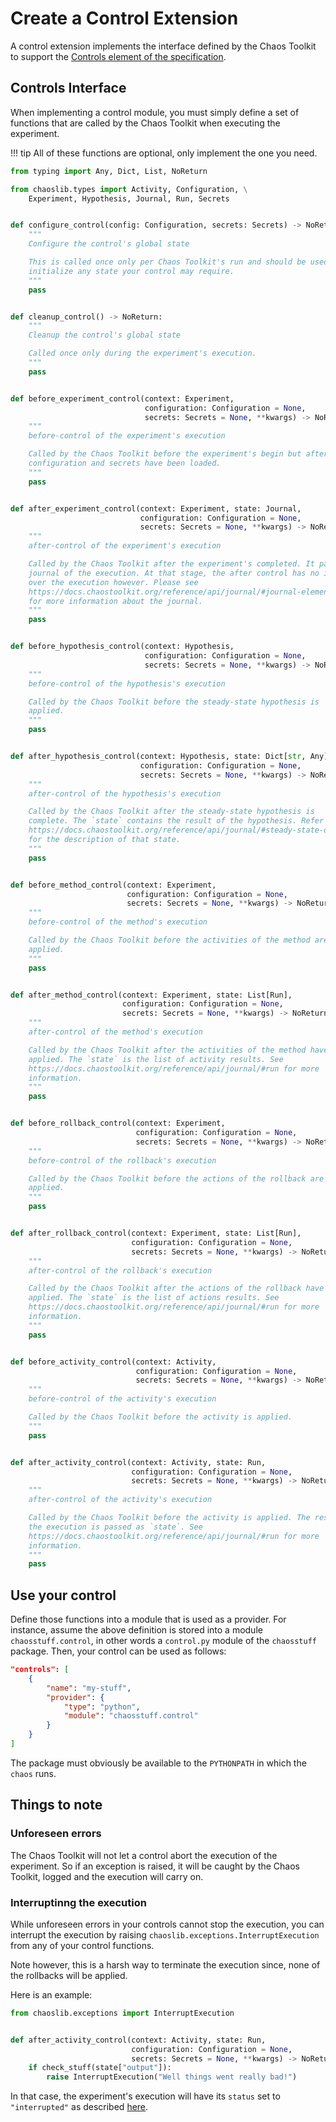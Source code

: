 # Create a Control Extension

A control extension implements the interface defined by the Chaos
Toolkit to support the [Controls element of the specification][spec].

[spec]: ../api/experiment.md#controls

## Controls Interface

When implementing a control module, you must simply define a set of functions
that are called by the Chaos Toolkit when executing the experiment.

!!! tip
    All of these functions are optional, only implement the one you need.

```python
from typing import Any, Dict, List, NoReturn

from chaoslib.types import Activity, Configuration, \
    Experiment, Hypothesis, Journal, Run, Secrets


def configure_control(config: Configuration, secrets: Secrets) -> NoReturn:
    """
    Configure the control's global state

    This is called once only per Chaos Toolkit's run and should be used to
    initialize any state your control may require.
    """
    pass


def cleanup_control() -> NoReturn:
    """
    Cleanup the control's global state

    Called once only during the experiment's execution.
    """
    pass


def before_experiment_control(context: Experiment,
                              configuration: Configuration = None,
                              secrets: Secrets = None, **kwargs) -> NoReturn:
    """
    before-control of the experiment's execution

    Called by the Chaos Toolkit before the experiment's begin but after the
    configuration and secrets have been loaded.
    """
    pass


def after_experiment_control(context: Experiment, state: Journal, 
                             configuration: Configuration = None,
                             secrets: Secrets = None, **kwargs) -> NoReturn:
    """
    after-control of the experiment's execution

    Called by the Chaos Toolkit after the experiment's completed. It passes the
    journal of the execution. At that stage, the after control has no influence
    over the execution however. Please see
    https://docs.chaostoolkit.org/reference/api/journal/#journal-elements
    for more information about the journal.
    """
    pass


def before_hypothesis_control(context: Hypothesis,
                              configuration: Configuration = None,
                              secrets: Secrets = None, **kwargs) -> NoReturn:
    """
    before-control of the hypothesis's execution

    Called by the Chaos Toolkit before the steady-state hypothesis is
    applied.
    """
    pass


def after_hypothesis_control(context: Hypothesis, state: Dict[str, Any],
                             configuration: Configuration = None,
                             secrets: Secrets = None, **kwargs) -> NoReturn:
    """
    after-control of the hypothesis's execution

    Called by the Chaos Toolkit after the steady-state hypothesis is
    complete. The `state` contains the result of the hypothesis. Refer to
    https://docs.chaostoolkit.org/reference/api/journal/#steady-state-outcomes
    for the description of that state.
    """
    pass


def before_method_control(context: Experiment, 
                          configuration: Configuration = None,
                          secrets: Secrets = None, **kwargs) -> NoReturn:
    """
    before-control of the method's execution

    Called by the Chaos Toolkit before the activities of the method are
    applied.
    """
    pass


def after_method_control(context: Experiment, state: List[Run], 
                         configuration: Configuration = None,
                         secrets: Secrets = None, **kwargs) -> NoReturn:
    """
    after-control of the method's execution

    Called by the Chaos Toolkit after the activities of the method have been
    applied. The `state` is the list of activity results. See
    https://docs.chaostoolkit.org/reference/api/journal/#run for more
    information.
    """
    pass


def before_rollback_control(context: Experiment, 
                            configuration: Configuration = None,
                            secrets: Secrets = None, **kwargs) -> NoReturn:
    """
    before-control of the rollback's execution

    Called by the Chaos Toolkit before the actions of the rollback are
    applied.
    """
    pass


def after_rollback_control(context: Experiment, state: List[Run], 
                           configuration: Configuration = None,
                           secrets: Secrets = None, **kwargs) -> NoReturn:
    """
    after-control of the rollback's execution

    Called by the Chaos Toolkit after the actions of the rollback have been
    applied. The `state` is the list of actions results. See
    https://docs.chaostoolkit.org/reference/api/journal/#run for more
    information.
    """
    pass


def before_activity_control(context: Activity, 
                            configuration: Configuration = None,
                            secrets: Secrets = None, **kwargs) -> NoReturn:
    """
    before-control of the activity's execution

    Called by the Chaos Toolkit before the activity is applied.
    """
    pass


def after_activity_control(context: Activity, state: Run,  
                           configuration: Configuration = None,
                           secrets: Secrets = None, **kwargs) -> NoReturn:
    """
    after-control of the activity's execution

    Called by the Chaos Toolkit before the activity is applied. The result of
    the execution is passed as `state`. See
    https://docs.chaostoolkit.org/reference/api/journal/#run for more
    information.
    """
    pass

```

## Use your control

Define those functions into a module that is used as a provider. For instance,
assume the above definition is stored into a module `chaosstuff.control`, in
other words a `control.py` module of the `chaosstuff` package. Then, your
control can be used as follows:

```json
"controls": [
    {
        "name": "my-stuff",
        "provider": {
            "type": "python",
            "module": "chaosstuff.control"
        }
    }
]
```

The package must obviously be available to the `PYTHONPATH` in which the
`chaos` runs.

## Things to note

### Unforeseen errors

The Chaos Toolkit will not let a control abort the execution of the experiment.
So if an exception is raised, it will be caught by the Chaos Toolkit, logged
and the execution will carry on.

### Interruptinng the execution

While unforeseen errors in your controls cannot stop the execution, you can
interrupt the execution by raising `chaoslib.exceptions.InterruptExecution`
from any of your control functions.

Note however, this is a harsh way to terminate the execution since, none of
the rollbacks will be applied.

Here is an example:

```python
from chaoslib.exceptions import InterruptExecution


def after_activity_control(context: Activity, state: Run,  
                           configuration: Configuration = None,
                           secrets: Secrets = None, **kwargs) -> NoReturn:
    if check_stuff(state["output"]):
        raise InterruptExecution("Well things went really bad!")
```

In that case, the experiment's execution will have its `status` set to
`"interrupted"` as described [here][interrupted].

[interrupted]: ../api/journal.md#required-properties
